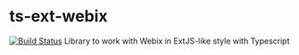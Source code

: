 # ts-ext-webix
[![Build Status](https://travis-ci.org/Brainenjii/ts-ext-webix.svg?branch=master)](https://travis-ci.org/Brainenjii/ts-ext-webix)
Library to work with Webix in ExtJS-like style with Typescript
